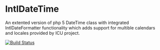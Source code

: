 IntlDateTime
============
An extented version of php 5 DateTime class with integrated IntlDateFormatter functionality which adds support for multible calendars and locales provided by ICU project.

[![Build Status](https://travis-ci.org/farhadi/IntlDateTime.png)](https://travis-ci.org/farhadi/IntlDatetime)
